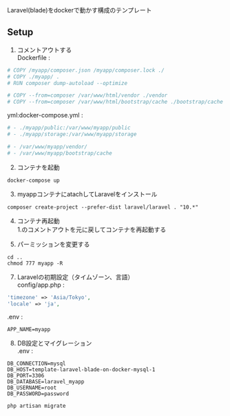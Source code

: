 Laravel(blade)をdockerで動かす構成のテンプレート

## Setup
1. コメントアウトする  
Dockerfile :
```Dockerfile
# COPY /myapp/composer.json /myapp/composer.lock ./
# COPY ./myapp/ .
# RUN composer dump-autoload --optimize

# COPY --from=composer /var/www/html/vendor ./vendor
# COPY --from=composer /var/www/html/bootstrap/cache ./bootstrap/cache
```
yml:docker-compose.yml :
```yml
# - ./myapp/public:/var/www/myapp/public
# - ./myapp/storage:/var/www/myapp/storage

# - /var/www/myapp/vendor/
# - /var/www/myapp/bootstrap/cache
```

2. コンテナを起動
```
docker-compose up
```

3. myappコンテナにatachしてLaravelをインストール
```
composer create-project --prefer-dist laravel/laravel . "10.*"
```

4. コンテナ再起動  
1.のコメントアウトを元に戻してコンテナを再起動する

6. パーミッションを変更する
```
cd ..
chmod 777 myapp -R
```

7. Laravelの初期設定（タイムゾーン、言語）  
config/app.php :
```php
'timezone' => 'Asia/Tokyo',
'locale' => 'ja',
```
.env :
```:.env
APP_NAME=myapp
```

8. DB設定とマイグレーション  
.env :
```:.env
DB_CONNECTION=mysql
DB_HOST=template-laravel-blade-on-docker-mysql-1
DB_PORT=3306
DB_DATABASE=laravel_myapp
DB_USERNAME=root
DB_PASSWORD=password
```
```
php artisan migrate
```